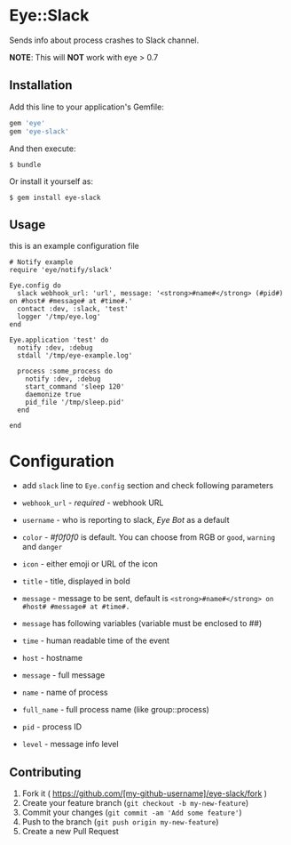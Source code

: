 # Eye::Slack

Sends info about process crashes to Slack channel.

**NOTE**: This will **NOT** work with eye > 0.7

## Installation

Add this line to your application's Gemfile:

```ruby
gem 'eye'
gem 'eye-slack'
```

And then execute:

    $ bundle

Or install it yourself as:

    $ gem install eye-slack

## Usage

this is an example configuration file

````
# Notify example
require 'eye/notify/slack'

Eye.config do
  slack webhook_url: 'url', message: '<strong>#name#</strong> (#pid#) on #host# #message# at #time#.'
  contact :dev, :slack, 'test'
  logger '/tmp/eye.log'
end

Eye.application 'test' do
  notify :dev, :debug
  stdall '/tmp/eye-example.log'

  process :some_process do
    notify :dev, :debug
    start_command 'sleep 120'
    daemonize true
    pid_file '/tmp/sleep.pid'
  end

end
````

# Configuration

* add `slack` line to `Eye.config` section and check following parameters
 * `webhook_url` - *required* - webhook URL
 * `username` - who is reporting to slack, *Eye Bot* as a default
 * `color` - *#f0f0f0* is default. You can choose from RGB or `good`, `warning` and `danger`
 * `icon` - either emoji or URL of the icon
 * `title` - title, displayed in bold
 * `message` - message to be sent, default is `<strong>#name#</strong> on #host# #message# at #time#.`

* `message` has following variables (variable must be enclosed to ##)
 * `time` - human readable time of the event
 * `host` - hostname
 * `message` - full message
 * `name` - name of process
 * `full_name` - full process name (like group::process)
 * `pid` - process ID
 * `level` - message info level

## Contributing

1. Fork it ( https://github.com/[my-github-username]/eye-slack/fork )
2. Create your feature branch (`git checkout -b my-new-feature`)
3. Commit your changes (`git commit -am 'Add some feature'`)
4. Push to the branch (`git push origin my-new-feature`)
5. Create a new Pull Request

